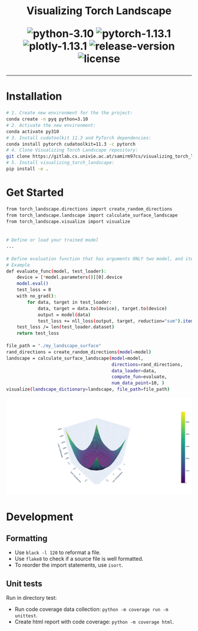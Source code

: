 <div align="center">

<h1> Visualizing Torch Landscape

![python-3.10](https://img.shields.io/badge/python-3.10%2B-blue)
![pytorch-1.13.1](https://img.shields.io/badge/torch-1.13.1%2B-orange)
![plotly-1.13.1](https://img.shields.io/badge/plotly-5.13.1%2B-9cf)
![release-version](https://img.shields.io/badge/release-0.1-green)
![license](https://img.shields.io/badge/license-GPL%202-red)
_________________________
</div>


# Installation
```bash
# 1. Create new environment for the the project:
conda create -n pyq python=3.10
# 2. Activate the new environment:
conda activate py310
# 3. Install cudatoolkit 11.3 and PyTorch dependencies:
conda install pytorch cudatoolkit=11.3 -c pytorch
# 4. Clone Visualizing Torch Landscape repository:
git clone https://gitlab.cs.univie.ac.at/samirm97cs/visualizing_torch_landscape.git && cd visualizing_torch_landscape
# 5. Install visualizing_torch_landscape:
pip install -e .
```

# Get Started
```bash
from torch_landscape.directions import create_random_directions
from torch_landscape.landscape import calculate_surface_landscape
from torch_landscape.visualize import visualize


# Define or load your trained model
...

# Define evaluation function that has arguments ONLY two model, and iterative data.
# Example
def evaluate_func(model, test_loader):
    device = [*model.parameters()][0].device
    model.eval()
    test_loss = 0
    with no_grad():
        for data, target in test_loader:
            data, target = data.to(device), target.to(device)
            output = model(data)
            test_loss += nll_loss(output, target, reduction="sum").item()
    test_loss /= len(test_loader.dataset)
    return test_loss

file_path = "./my_landscape_surface"
rand_directions = create_random_directions(model=model)
landscape = calculate_surface_landscape(model=model,
                                        directions=rand_directions,
                                        data_loader=data,
                                        compute_fun=evaluate,
                                        num_data_point=10, )
visualize(landscape_dictionary=landscape, file_path=file_path)
```

![mnist_loss_landscape](./assets/mnist_landscape_surface.png)


# Development

## Formatting
- Use `black -l 120` to reformat a file.
- Use `flake8` to check if a source file is well formatted.
- To reorder the import statements, use `isort`.

## Unit tests
Run in directory test:
- Run code coverage data collection: `python -m coverage run -m unittest`.
- Create html report with code coverage: `python -m coverage html`.